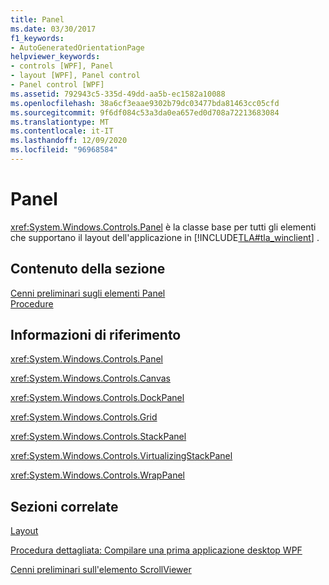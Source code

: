 ```yaml
---
title: Panel
ms.date: 03/30/2017
f1_keywords:
- AutoGeneratedOrientationPage
helpviewer_keywords:
- controls [WPF], Panel
- layout [WPF], Panel control
- Panel control [WPF]
ms.assetid: 792943c5-335d-49dd-aa5b-ec1582a10088
ms.openlocfilehash: 38a6cf3eaae9302b79dc03477bda81463cc05cfd
ms.sourcegitcommit: 9f6df084c53a3da0ea657ed0d708a72213683084
ms.translationtype: MT
ms.contentlocale: it-IT
ms.lasthandoff: 12/09/2020
ms.locfileid: "96968584"
---
```

# <a name="panel"></a>Panel
<xref:System.Windows.Controls.Panel> è la classe base per tutti gli elementi che supportano il layout dell'applicazione in [!INCLUDE[TLA#tla_winclient](../../../includes/tlasharptla-winclient-md.md)] .  
  
## <a name="in-this-section"></a>Contenuto della sezione  
 [Cenni preliminari sugli elementi Panel](panels-overview.md)  
 [Procedure](panel-how-to-topics.md)  
  
## <a name="reference"></a>Informazioni di riferimento  
 <xref:System.Windows.Controls.Panel>  
  
 <xref:System.Windows.Controls.Canvas>  
  
 <xref:System.Windows.Controls.DockPanel>  
  
 <xref:System.Windows.Controls.Grid>  
  
 <xref:System.Windows.Controls.StackPanel>  
  
 <xref:System.Windows.Controls.VirtualizingStackPanel>  
  
 <xref:System.Windows.Controls.WrapPanel>  
  
## <a name="related-sections"></a>Sezioni correlate  
 [Layout](../advanced/layout.md)  
  
 [Procedura dettagliata: Compilare una prima applicazione desktop WPF](../getting-started/walkthrough-my-first-wpf-desktop-application.md)  
  
 [Cenni preliminari sull'elemento ScrollViewer](scrollviewer-overview.md)
